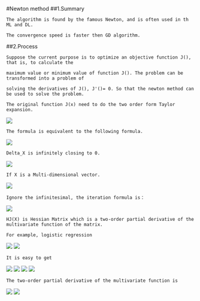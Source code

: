 #Newton method
##1.Summary
    
    The algorithm is found by the famous Newton, and is often used in th ML and DL.
    
    The convergence speed is faster then GD algorithm.
    
    
##2.Process
    
    Suppose the current purpose is to optimize an objective function J(), that is, to calculate the 
    
    maximum value or minimum value of function J(). The problem can be transformed into a problem of 
    
    solving the derivatives of J(), J'()= 0. So that the newton method can be used to solve the problem.
    
    The original function J(x) need to do the two order form Taylor expansion.
    
<img src="http://chart.googleapis.com/chart?cht=tx&chl=J(x%2B%5CDelta%20x)%3DJ(x)%2BJ'(x)%5CDelta%20x%2B%5Cfrac%7B1%7D%7B2%7DJ''(x)%5CDelta%20x%5E%7B2%7D" style="border:none;" />
    
    The formula is equivalent to the following formula.

<img src="http://chart.googleapis.com/chart?cht=tx&chl=J'(x)%2B%5Cfrac%7B1%7D%7B2%7DJ''(x)%5CDelta%20x%3D0" style="border:none;" />

    Delta_X is infinitely closing to 0.
    
<img src="http://chart.googleapis.com/chart?cht=tx&chl=J'(x)%2BJ''(x)%5CDelta%20x%3D0%5C%5C%0A%5CDelta%20x%3D-%5Cfrac%7BJ'(x)%7D%7BJ''(x)%7D" style="border:none;" />

    If X is a Multi-dimensional vector.
    
<img src="http://chart.googleapis.com/chart?cht=tx&chl=J(X)%3DJ(X_%7B0%7D)%2B(X-X_%7B0%7D)%5E%7BT%7D%5Cnabla%20J(X_%7B0%7D)%2B%5Cfrac%7B1%7D%7B2%7D(X-X_%7B0%7D)%5E%7BT%7DHJ(X_%7B0%7D)(X-X_%7B0%7D)%2Bo(%7C%7C%7C%7CX-X_%7B0%7D)%5E%7B2%7D" style="border:none;" />

    Ignore the infinitesimal, the iteration formula is：
    
<img src="http://chart.googleapis.com/chart?cht=tx&chl=X_%7Bn%2B1%7D%3DX_%7Bn%7D-%5Cfrac%7B%5Cnabla%20J(X_%7Bn%7D)%7D%7BHJ(X_%7Bn%7D)%7D" style="border:none;" />

    HJ(X) is Hessian Matrix which is a two-order partial derivative of the multivariate function of the matrix.

    For example, logistic regression

<img src="http://chart.googleapis.com/chart?cht=tx&chl=%5Cfrac%7B%5Cpart%20lnL(W)%7D%7B%5Cpart%20W%7D%3D%5Csum_%7Bi%3D1%7D%5EM%20%5B(Y%5E%7Bi%7D-%5Cfrac%7B1%7D%7B1%2Be%5E%7BW%5E%7BT%7DX%5E%7Bi%7D%7D%7D)X%5E%7Bi%7D%5D" style="border:none;" />

<img src="http://chart.googleapis.com/chart?cht=tx&chl=set%20%5C%20%5C%20%5C%20%20%5Cpi%20(X%5E%7Bi%7D)%20%3D%20%5Cfrac%7B1%7D%7B1%2Be%5E%7B-W%5E%7BT%7DX%5E%7Bi%7D%20%7D%7D" style="border:none;" />

    It is easy to get
    
<img src="http://chart.googleapis.com/chart?cht=tx&chl=%5Cfrac%7B%5Cpart%20lnL(W)%7D%7B%5Cpart%20w_%7B0%7D%7D%3D%5Csum_%7Bi%3D1%7D%5EM%20%5B(Y%5E%7Bi%7D-%5Cfrac%7B1%7D%7B1%2Be%5E%7BW%5E%7BT%7DX%5E%7Bi%7D%7D%7D)x%5E%7Bi%7D_%7B0%7D%5D" style="border:none;" />

<img src="http://chart.googleapis.com/chart?cht=tx&chl=%5Cfrac%7B%5Cpart%20lnL(W)%7D%7B%5Cpart%20w_%7B1%7D%7D%3D%5Csum_%7Bi%3D1%7D%5EM%20%5B(Y%5E%7Bi%7D-%5Cfrac%7B1%7D%7B1%2Be%5E%7BW%5E%7BT%7DX%5E%7Bi%7D%7D%7D)x%5E%7Bi%7D_%7B1%7D%5D" style="border:none;" />

<img src="http://chart.googleapis.com/chart?cht=tx&chl=%5Cfrac%7B%5Cpart%20lnL(W)%7D%7B%5Cpart%20w_%7B2%7D%7D%3D%5Csum_%7Bi%3D1%7D%5EM%20%5B(Y%5E%7Bi%7D-%5Cfrac%7B1%7D%7B1%2Be%5E%7BW%5E%7BT%7DX%5E%7Bi%7D%7D%7D)x%5E%7Bi%7D_%7B2%7D%5D" style="border:none;" />

<img src="http://chart.googleapis.com/chart?cht=tx&chl=................................................%5C%5C%0A%5Cfrac%7B%5Cpart%20lnL(W)%7D%7B%5Cpart%20w_%7Bn%7D%7D%3D%5Csum_%7Bi%3D1%7D%5EM%20%5B(Y%5E%7Bi%7D-%5Cfrac%7B1%7D%7B1%2Be%5E%7BW%5E%7BT%7DX%5E%7Bi%7D%7D%7D)x%5E%7Bi%7D_%7Bn%7D%5D" style="border:none;" />
    
    The two-order partial derivative of the multivariate function is
    
<img src="http://chart.googleapis.com/chart?cht=tx&chl=%5Cfrac%7B%5Cpart%20lnL(W)%7D%7B%5Cpart%20w_%7Bk%7D%5Cpart%20w_%7Bj%7D%7D%3D%0A%0A%5Cfrac%7B%5Cpart%20%5Csum_%7Bi%3D1%7D%5EM%20%5B(Y%5E%7Bi%7D-%5Cfrac%7B1%7D%7B1%2Be%5E%7BW%5E%7BT%7DX%5E%7Bi%7D%7D%7D)x%5E%7Bi%7D_%7Bk%7D%5D%7D%0A%7B%5Cpart%20w_%7Bj%7D%7D%0A%0A" style="border:none;" />

<img src="http://chart.googleapis.com/chart?cht=tx&chl=%5Cfrac%7B%5Cpart%20lnL(W)%7D%7B%5Cpart%20w_%7Bk%7D%5Cpart%20w_%7Bj%7D%7D%3D%0A%0A%5Csum_%7Bi%3D1%7D%5EM%20x%5E%7Bi%7D_%7Bk%7D%20%5Ccdot%20%0A%0A%5Cfrac%7B1%7D%7B1%2Be%5E%7B%20W%5E%7BT%7DX%5E%7Bi%7D%20%7D%7D%20%5Ccdot%20%0A%0A(%5Cfrac%7B1%7D%7B1%2Be%5E%7B%20W%5E%7BT%7DX%5E%7Bi%7D%20%7D%7D%20-1)%20%20%5Ccdot%20%0A%0A%20x%5E%7Bi%7D_%7Bj%7D%20" style="border:none;" />

    
    



